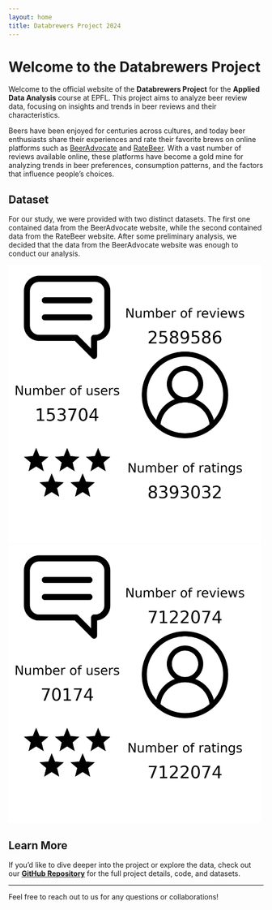 ```yaml
---
layout: home
title: Databrewers Project 2024
---
```


# Welcome to the Databrewers Project

Welcome to the official website of the **Databrewers Project** for the **Applied Data Analysis** course at EPFL. This project aims to analyze beer review data, focusing on insights and trends in beer reviews and their characteristics.

Beers have been enjoyed for centuries across cultures, and today beer enthusiasts share their experiences and rate their favorite brews on online platforms such as [BeerAdvocate](https://www.beeradvocate.com) and [RateBeer](https://www.ratebeer.com). With a vast number of reviews available online, these platforms have become a gold mine for analyzing trends in beer preferences, consumption patterns, and the factors that influence people’s choices.

## Dataset

For our study, we were provided with two distinct datasets. The first one contained data from the BeerAdvocate website, while the second contained data from the RateBeer website.  After some preliminary analysis, we decided that the data from the BeerAdvocate website was enough to conduct our analysis.


<img src="/assets/images/introduction/description_ba.png" alt="Beer Advocate datset" width="500">

<img src="/assets/images/introduction/description_rb.png" alt="Rate Beer datset" width="500">



## Learn More

If you’d like to dive deeper into the project or explore the data, check out our **[GitHub Repository](https://github.com/epfl-ada/ada-2024-project-databrewers)** for the full project details, code, and datasets.

---

Feel free to reach out to us for any questions or collaborations!

